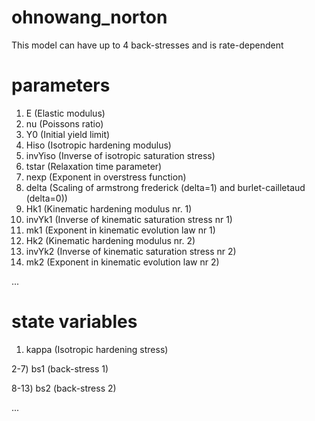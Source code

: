 # ohnowang_norton
This model can have up to 4 back-stresses and is rate-dependent

# parameters
1. E (Elastic modulus)
2. nu (Poissons ratio)
3. Y0 (Initial yield limit) 
4. Hiso (Isotropic hardening modulus)
5. invYiso (Inverse of isotropic saturation stress)
6. tstar (Relaxation time parameter)
7. nexp (Exponent in overstress function)
8. delta (Scaling of armstrong frederick (delta=1) and burlet-cailletaud (delta=0))
9. Hk1 (Kinematic hardening modulus nr. 1)
10. invYk1 (Inverse of kinematic saturation stress nr 1)
11. mk1 (Exponent in kinematic evolution law nr 1)
12. Hk2 (Kinematic hardening modulus nr. 2)
13. invYk2 (Inverse of kinematic saturation stress nr 2)
14. mk2 (Exponent in kinematic evolution law nr 2)

...

# state variables
1) kappa (Isotropic hardening stress)

2-7) bs1 (back-stress 1)

8-13) bs2 (back-stress 2)

...